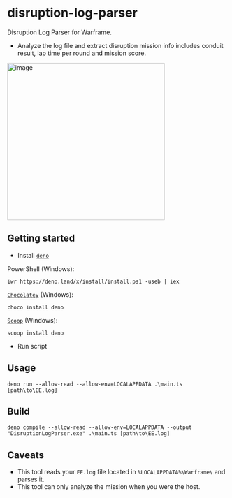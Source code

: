 # disruption-log-parser
Disruption Log Parser for Warframe.
- Analyze the log file and extract disruption mission info includes conduit result, lap time per round and mission score.

<img width="360" alt="image" src="https://user-images.githubusercontent.com/59867960/142774950-ec50218e-593a-4e3b-8f42-e4f80ea99180.png">


## Getting started
- Install [`deno`](https://deno.land/)

PowerShell (Windows):
```
iwr https://deno.land/x/install/install.ps1 -useb | iex
```
[`Chocolatey`](https://community.chocolatey.org/packages/deno) (Windows):
```
choco install deno
```
[`Scoop`](https://scoop.sh/) (Windows):
```
scoop install deno
```
- Run script
## Usage
```
deno run --allow-read --allow-env=LOCALAPPDATA .\main.ts [path\to\EE.log]
```

## Build
```
deno compile --allow-read --allow-env=LOCALAPPDATA --output "DisruptionLogParser.exe" .\main.ts [path\to\EE.log]
```

## Caveats
- This tool reads your `EE.log` file located in `%LOCALAPPDATA%\Warframe\` and parses it.
- This tool can only analyze the mission when you were the host.